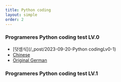 ```yaml
---
title: Python coding
layout: simple
order: 2
---
```


### Programeres Python coding test LV.0
- [덧셈식](/_post/2023-09-20-Python codingLv0-1)
- [Chinese](/literature/stories/Franz_Kafka/饥饿艺术家)
- [Original German](/literature/stories/Franz_Kafka/Ein_Hungerkuenstler)
  


### Programeres Python coding test LV.1

